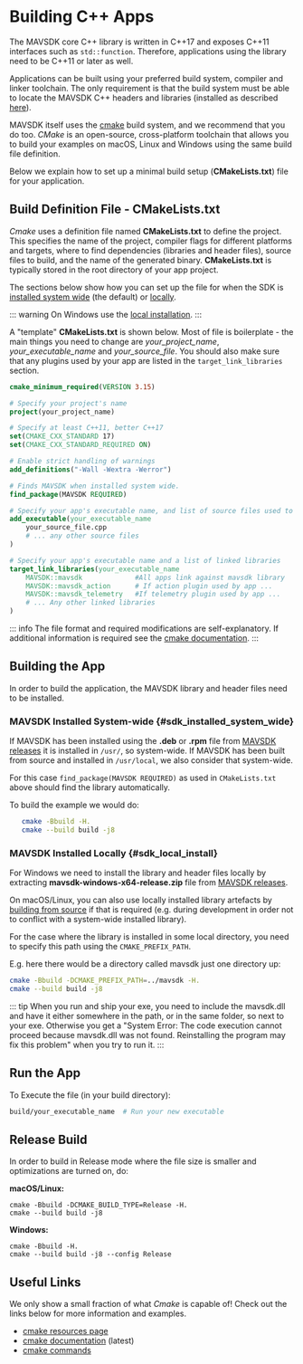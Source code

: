 # Building C++ Apps

The MAVSDK core C++ library is written in C++17 and exposes C++11 interfaces such as `std::function`. Therefore, applications using the library need to be C++11 or later as well.

Applications can be built using your preferred build system, compiler and linker toolchain. The only requirement is that the build system must be able to locate the MAVSDK C++ headers and libraries (installed as described [here](installation.md)).

MAVSDK itself uses the [cmake](https://cmake.org/) build system, and we recommend that you do too.
*CMake* is an open-source, cross-platform toolchain that allows you to build your examples on macOS, Linux and Windows using the same build file definition.

Below we explain how to set up a minimal build setup (**CMakeLists.txt**) file for your application.


## Build Definition File - CMakeLists.txt

*Cmake* uses a definition file named **CMakeLists.txt** to define the project. This specifies the name of the project, compiler flags for different platforms and targets, where to find dependencies (libraries and header files), source files to build, and the name of the generated binary. **CMakeLists.txt** is typically stored in the root directory of your app project.

The sections below show how you can set up the file for when the SDK is [installed system wide](installation.md) (the default) or [locally](build.md).

::: warning
On Windows use the [local installation](#sdk_local_install).
:::

A "template" **CMakeLists.txt** is shown below.
Most of file is boilerplate - the main things you need to change are *your_project_name*, *your_executable_name* and *your_source_file*. You should also make sure that any plugins used by your app are listed in the `target_link_libraries` section.

```cmake
cmake_minimum_required(VERSION 3.15)

# Specify your project's name
project(your_project_name)

# Specify at least C++11, better C++17
set(CMAKE_CXX_STANDARD 17)
set(CMAKE_CXX_STANDARD_REQUIRED ON)

# Enable strict handling of warnings
add_definitions("-Wall -Wextra -Werror")

# Finds MAVSDK when installed system wide.
find_package(MAVSDK REQUIRED)

# Specify your app's executable name, and list of source files used to create it.
add_executable(your_executable_name
    your_source_file.cpp
    # ... any other source files
)

# Specify your app's executable name and a list of linked libraries
target_link_libraries(your_executable_name
    MAVSDK::mavsdk             #All apps link against mavsdk library
    MAVSDK::mavsdk_action      # If action plugin used by app ...
    MAVSDK::mavsdk_telemetry   #If telemetry plugin used by app ...
    # ... Any other linked libraries
)
```

::: info
The file format and required modifications are self-explanatory.
If additional information is required see the [cmake documentation](https://cmake.org/cmake/help/latest/manual/cmake-commands.7.html).
:::


## Building the App

In order to build the application, the MAVSDK library and header files need to be installed.

### MAVSDK Installed System-wide {#sdk_installed_system_wide}

If MAVSDK has been installed using the **.deb** or **.rpm** file from [MAVSDK releases](https://github.com/mavlink/MAVSDK/releases) it is installed in `/usr/`, so system-wide.
If MAVSDK has been built from source and installed in `/usr/local`, we also consider that system-wide.

For this case `find_package(MAVSDK REQUIRED)` as used in `CMakeLists.txt` above should find the library automatically.

To build the example we would do:

```bash
   cmake -Bbuild -H.
   cmake --build build -j8
```

### MAVSDK Installed Locally {#sdk_local_install}

For Windows we need to install the library and header files locally by extracting **mavsdk-windows-x64-release.zip** file from [MAVSDK releases](https://github.com/mavlink/MAVSDK/releases).

On macOS/Linux, you can also use locally installed library artefacts by [building from source](build.md) if that is required (e.g. during development in order not to conflict with a system-wide installed library).

For the case where the library is installed in some local directory, you need to specify this path using the `CMAKE_PREFIX_PATH`.

E.g. here there would be a directory called mavsdk just one directory up:

```bash
cmake -Bbuild -DCMAKE_PREFIX_PATH=../mavsdk -H.
cmake --build build -j8
```

::: tip
When you run and ship your exe, you need to include the mavsdk.dll and have it either somewhere in the path, or in the same folder, so next to your exe.
Otherwise you get a "System Error: The code execution cannot proceed because mavsdk.dll was not found. Reinstalling the program may fix this problem" when you try to run it.
:::

## Run the App

To Execute the file (in your build directory):

```bash
build/your_executable_name  # Run your new executable
```

## Release Build

In order to build in Release mode where the file size is smaller and optimizations are turned on, do:

**macOS/Linux:**
```
cmake -Bbuild -DCMAKE_BUILD_TYPE=Release -H.
cmake --build build -j8
```

**Windows:**

```
cmake -Bbuild -H.
cmake --build build -j8 --config Release
```

## Useful Links

We only show a small fraction of what *Cmake* is capable of! Check out the links below for more information and examples.

* [cmake resources page](https://cmake.org/documentation/)
* [cmake documentation](https://cmake.org/cmake/help/latest/) (latest)
* [cmake commands](https://cmake.org/cmake/help/latest/manual/cmake-commands.7.html)

